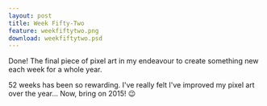 ```yaml
---
layout: post
title: Week Fifty-Two
feature: weekfiftytwo.png
download: weekfiftytwo.psd
---
```

Done! The final piece of pixel art in my endeavour to create something new each week for a whole year.

52 weeks has been so rewarding. I've really felt I've improved my pixel art over the year... Now, bring on 2015! :wink:
